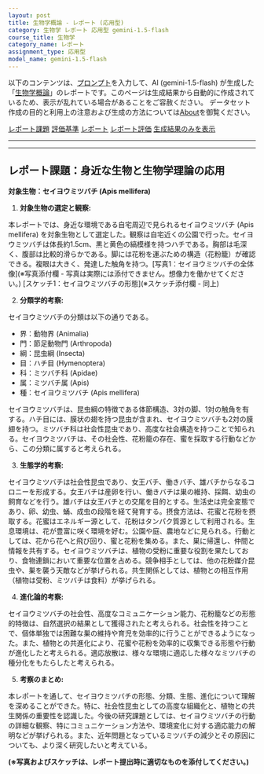 ```yaml
---
layout: post
title: 生物学概論 - レポート (応用型)
category: 生物学 レポート 応用型 gemini-1.5-flash
course_title: 生物学
category_name: レポート
assignment_type: 応用型
model_name: gemini-1.5-flash
---
```


以下のコンテンツは、[プロンプト](https://github.com/takedatoshiyuki/synthetic_assignments/tree/main/generated/生物学/gemini-1.5-flash/prompt_レポート-応用型.md)を入力して、AI (gemini-1.5-flash) が生成した「[生物学概論](/contents/生物学/)」のレポートです。このページは生成結果から自動的に作成されているため、表示が乱れている場合があることをご容赦ください。
データセット作成の目的と利用上の注意および生成の方法については[About](/About)を御覧ください。

[レポート課題](../レポート課題-応用型)
[評価基準](../評価基準-応用型)
[レポート](../レポート-応用型)
[レポート評価](../レポート評価-応用型)
[生成結果のみを表示](https://github.com/takedatoshiyuki/synthetic_assignments/tree/main/generated/生物学/gemini-1.5-flash/レポート-応用型.md)
  

***
***
  
## レポート課題：身近な生物と生物学理論の応用

**対象生物：セイヨウミツバチ (Apis mellifera)**

1. **対象生物の選定と観察:**

本レポートでは、身近な環境である自宅周辺で見られるセイヨウミツバチ (Apis mellifera) を対象生物として選定した。観察は自宅近くの公園で行った。セイヨウミツバチは体長約1.5cm、黒と黄色の縞模様を持つハチである。胸部は毛深く、腹部は比較的滑らかである。脚には花粉を運ぶための構造（花粉籠）が確認できる。複眼は大きく、発達した触角を持つ。[写真1：セイヨウミツバチの全体像](※写真添付欄 - 写真は実際には添付できません。想像力を働かせてください。)  [スケッチ1：セイヨウミツバチの形態](※スケッチ添付欄 - 同上)


2. **分類学的考察:**

セイヨウミツバチの分類は以下の通りである。

* 界：動物界 (Animalia)
* 門：節足動物門 (Arthropoda)
* 綱：昆虫綱 (Insecta)
* 目：ハチ目 (Hymenoptera)
* 科：ミツバチ科 (Apidae)
* 属：ミツバチ属 (Apis)
* 種：セイヨウミツバチ (Apis mellifera)

セイヨウミツバチは、昆虫綱の特徴である体節構造、3対の脚、1対の触角を有する。ハチ目には、膜状の翅を持つ昆虫が含まれ、セイヨウミツバチも2対の膜翅を持つ。ミツバチ科は社会性昆虫であり、高度な社会構造を持つことで知られる。セイヨウミツバチは、その社会性、花粉籠の存在、蜜を採取する行動などから、この分類に属すると考えられる。


3. **生態学的考察:**

セイヨウミツバチは社会性昆虫であり、女王バチ、働きバチ、雄バチからなるコロニーを形成する。女王バチは産卵を行い、働きバチは巣の維持、採餌、幼虫の飼育などを行う。雄バチは女王バチとの交尾を目的とする。生活史は完全変態であり、卵、幼虫、蛹、成虫の段階を経て発育する。摂食方法は、花蜜と花粉を摂取する。花蜜はエネルギー源として、花粉はタンパク質源として利用される。生息環境は、花が豊富に咲く環境を好む。公園や庭、農地などに見られる。行動としては、花から花へと飛び回り、蜜と花粉を集める。また、巣に帰還し、仲間と情報を共有する。セイヨウミツバチは、植物の受粉に重要な役割を果たしており、食物連鎖において重要な位置を占める。競争相手としては、他の花粉媒介昆虫や、巣を襲う天敵などが挙げられる。共生関係としては、植物との相互作用（植物は受粉、ミツバチは食料）が挙げられる。


4. **進化論的考察:**

セイヨウミツバチの社会性、高度なコミュニケーション能力、花粉籠などの形態的特徴は、自然選択の結果として獲得されたと考えられる。社会性を持つことで、個体単独では困難な巣の維持や育児を効率的に行うことができるようになった。また、植物との共進化により、花蜜や花粉を効率的に収集できる形態や行動が進化したと考えられる。適応放散は、様々な環境に適応した様々なミツバチの種分化をもたらしたと考えられる。


5. **考察のまとめ:**

本レポートを通して、セイヨウミツバチの形態、分類、生態、進化について理解を深めることができた。特に、社会性昆虫としての高度な組織化と、植物との共生関係の重要性を認識した。今後の研究課題としては、セイヨウミツバチの行動の詳細な観察、特にコミュニケーション方法や、環境変化に対する適応能力の解明などが挙げられる。また、近年問題となっているミツバチの減少とその原因についても、より深く研究したいと考えている。


**(※写真およびスケッチは、レポート提出時に適切なものを添付してください。)**
